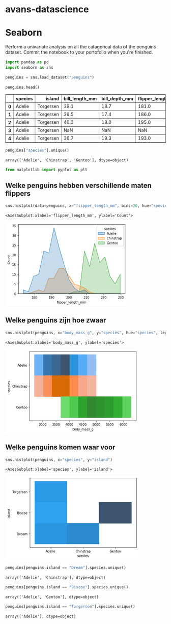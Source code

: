 # avans-datascience

# Seaborn
Perform a univariate analysis on all the catagorical data of the penguins dataset. Commit the notebook to your portofolio when you're finished.


```python
import pandas as pd
import seaborn as sns
```


```python
penguins = sns.load_dataset("penguins")
```


```python
penguins.head()
```




<div>
<style scoped>
    .dataframe tbody tr th:only-of-type {
        vertical-align: middle;
    }

    .dataframe tbody tr th {
        vertical-align: top;
    }

    .dataframe thead th {
        text-align: right;
    }
</style>
<table border="1" class="dataframe">
  <thead>
    <tr style="text-align: right;">
      <th></th>
      <th>species</th>
      <th>island</th>
      <th>bill_length_mm</th>
      <th>bill_depth_mm</th>
      <th>flipper_length_mm</th>
      <th>body_mass_g</th>
      <th>sex</th>
    </tr>
  </thead>
  <tbody>
    <tr>
      <th>0</th>
      <td>Adelie</td>
      <td>Torgersen</td>
      <td>39.1</td>
      <td>18.7</td>
      <td>181.0</td>
      <td>3750.0</td>
      <td>Male</td>
    </tr>
    <tr>
      <th>1</th>
      <td>Adelie</td>
      <td>Torgersen</td>
      <td>39.5</td>
      <td>17.4</td>
      <td>186.0</td>
      <td>3800.0</td>
      <td>Female</td>
    </tr>
    <tr>
      <th>2</th>
      <td>Adelie</td>
      <td>Torgersen</td>
      <td>40.3</td>
      <td>18.0</td>
      <td>195.0</td>
      <td>3250.0</td>
      <td>Female</td>
    </tr>
    <tr>
      <th>3</th>
      <td>Adelie</td>
      <td>Torgersen</td>
      <td>NaN</td>
      <td>NaN</td>
      <td>NaN</td>
      <td>NaN</td>
      <td>NaN</td>
    </tr>
    <tr>
      <th>4</th>
      <td>Adelie</td>
      <td>Torgersen</td>
      <td>36.7</td>
      <td>19.3</td>
      <td>193.0</td>
      <td>3450.0</td>
      <td>Female</td>
    </tr>
  </tbody>
</table>
</div>




```python
penguins["species"].unique()
```




    array(['Adelie', 'Chinstrap', 'Gentoo'], dtype=object)




```python
from matplotlib import pyplot as plt
```

## Welke penguins hebben verschillende maten flippers


```python
sns.histplot(data=penguins, x="flipper_length_mm", bins=20, hue="species", element="poly")
```




    <AxesSubplot:xlabel='flipper_length_mm', ylabel='Count'>




    
![png](output_7_1.png)
    


## Welke penguins zijn hoe zwaar


```python
sns.histplot(penguins, x="body_mass_g", y="species", hue="species", legend=False)
```




    <AxesSubplot:xlabel='body_mass_g', ylabel='species'>




    
![png](output_9_1.png)
    


## Welke penguins komen waar voor


```python
sns.histplot(penguins, x="species", y="island")
```




    <AxesSubplot:xlabel='species', ylabel='island'>




    
![png](output_11_1.png)
    



```python
penguins[penguins.island == "Dream"].species.unique()
```




    array(['Adelie', 'Chinstrap'], dtype=object)




```python
penguins[penguins.island == "Biscoe"].species.unique()
```




    array(['Adelie', 'Gentoo'], dtype=object)




```python
penguins[penguins.island == "Torgersen"].species.unique()
```




    array(['Adelie'], dtype=object)


